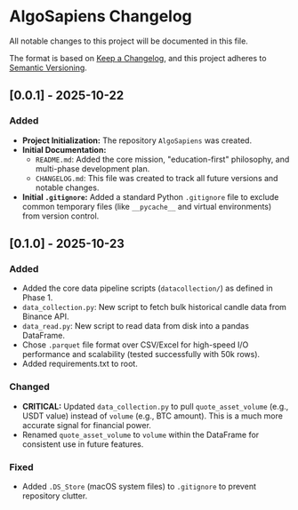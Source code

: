 # AlgoSapiens Changelog

All notable changes to this project will be documented in this file.

The format is based on [Keep a Changelog](https://keepachangelog.com/en/1.0.0/),
and this project adheres to [Semantic Versioning](https://semver.org/spec/v2.0.0.html).

## [0.0.1] - 2025-10-22

### Added

- **Project Initialization:** The repository `AlgoSapiens` was created.
- **Initial Documentation:**
  - `README.md`: Added the core mission, "education-first" philosophy, and multi-phase development plan.
  - `CHANGELOG.md`: This file was created to track all future versions and notable changes.
- **Initial `.gitignore`:** Added a standard Python `.gitignore` file to exclude common temporary files (like `__pycache__` and virtual environments) from version control.

## [0.1.0] - 2025-10-23

### Added
- Added the core data pipeline scripts (`datacollection/`) as defined in Phase 1.
- `data_collection.py`: New script to fetch bulk historical candle data from Binance API.
- `data_read.py`: New script to read data from disk into a pandas DataFrame.
- Chose `.parquet` file format over CSV/Excel for high-speed I/O performance and scalability (tested successfully with 50k rows).
- Added requirements.txt to root.

### Changed
- **CRITICAL:** Updated `data_collection.py` to pull `quote_asset_volume` (e.g., USDT value) instead of `volume` (e.g., BTC amount). This is a much more accurate signal for financial power.
- Renamed `quote_asset_volume` to `volume` within the DataFrame for consistent use in future features.

### Fixed
- Added `.DS_Store` (macOS system files) to `.gitignore` to prevent repository clutter.
